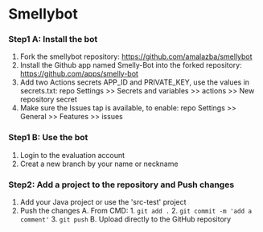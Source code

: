 # Smellybot

### Step1 A: Install the bot
1. Fork the smellybot repository: https://github.com/amalazba/smellybot
2. Install the Github app named Smelly-Bot into the forked repository: https://github.com/apps/smelly-bot
3. Add two Actions secrets APP_ID and PRIVATE_KEY, use the values in secrets.txt: repo Settings >> Secrets and variables >> actions >> New repository secret
4. Make sure the Issues tap is available, to enable: repo Settings >> General >> Features >> issues

### Step1 B: Use the bot
1. Login to the evaluation account 
2. Creat a new branch by your name or neckname 

### Step2: Add a project to the repository and Push changes
1. Add your Java project or use the 'src-test' project 
2. Push the changes
    A. From CMD:
        1. `git add .`
        2. `git commit -m 'add a comment'`
        3. `git push`
    B. Upload directly to the GitHub repository